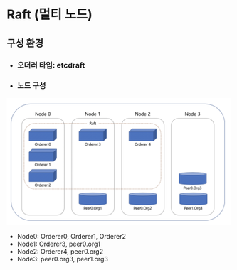 # Raft (멀티 노드)

## 구성 환경
- ### 오더러 타입: etcdraft
- ### 노드 구성
![](../../../img/v2.0/archi/raft_multi/diagram.png)
  - Node0: Orderer0, Orderer1, Orderer2
  - Node1: Orderer3, peer0.org1
  - Node2: Orderer4, peer0.org2
  - Node3: peer0.org3, peer1.org3
  
